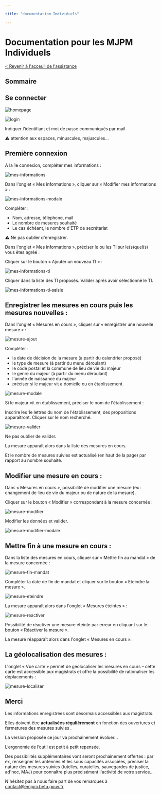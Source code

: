 ```yaml
---

title: "documentation Individuels"

---
```


# Documentation pour les MJPM Individuels

[< Revenir à l'acceuil de l'assistance](https://emjpm-doc.num.social.gouv.fr/)

## Sommaire

## Se connecter

![homepage](/static/images/homepage.png)

![login](/static/images/login.png)

Indiquer l’identifiant et mot de passe communiqués par mail

:warning: attention aux espaces, minuscules, majuscules…

## Première connexion

A la 1e connexion, compléter mes informations :

![mes-informations](/static/images/individuels/mes-informations.png)

Dans l'onglet « Mes informations », cliquer sur « Modifier mes informations » :

![mes-informations-modale](/static/images/individuels/mes-informations-modale.png)

Compléter :
 - Nom, adresse, téléphone, mail
 - Le nombre de mesures souhaité
 - Le cas échéant, le nombre d'ETP de secrétariat

:warning: Ne pas oublier d'enregistrer.

Dans l'onglet « Mes informations », préciser le ou les TI sur le(s)quel(s) vous êtes agréé :

Cliquer sur le bouton « Ajouter un nouveau TI » :

![mes-informations-ti](/static/images/individuels/mes-informations-ti.png)

Cliquer dans la liste des TI proposés. Valider après avoir sélectionné le TI.

![mes-informations-ti-saisie](/static/images/individuels/mes-informations-ti-saisie.png)

## Enregistrer les mesures en cours puis les mesures nouvelles :

Dans l'onglet « Mesures en cours », cliquer sur « enregistrer une nouvelle mesure » :

![mesure-ajout](/static/images/individuels/mesure-ajout.png)

Compléter :

 - la date de décision de la mesure (à partir du calendrier proposé)
 - le type de mesure (à partir du menu déroulant)
 - le code postal et la commune de lieu de vie du majeur
 - le genre du majeur (à partir du menu déroulant)
 - l'année de naissance du majeur
 - préciser si le majeur vit à domicile ou en établissement.

![mesure-modale](/static/images/individuels/mesure-modale.png)

Si le majeur vit en établissement, préciser le nom de l'établissement :

Inscrire les 1e lettres du nom de l'établissement, des propositions apparaîtront. Cliquer sur le nom recherché.

![mesure-valider](/static/images/individuels/mesure-valider.png)

Ne pas oublier de valider.

La mesure apparaît alors dans la liste des mesures en cours.

Et le nombre de mesures suivies est actualisé (en haut de la page) par rapport au nombre souhaité.

## Modifier une mesure en cours :

Dans « Mesures en cours », possibilité de modifier une mesure (ex : changement de lieu de vie du majeur ou de nature de la mesure).

Cliquer sur le bouton « Modifier » correspondant à la mesure concernée :

![mesure-modifier](/static/images/individuels/mesure-modifier.png)

Modifier les données et valider.

![mesure-modifier-modale](/static/images/individuels/mesure-modifier-modale.png)


## Mettre fin à une mesure en cours :

Dans la liste des mesures en cours, cliquer sur « Mettre fin au mandat » de la mesure concernée :

![mesure-fin-mandat](/static/images/individuels/mesure-fin-mandat.png)


Compléter la date de fin de mandat et cliquer sur le bouton « Eteindre la mesure ».

![mesure-eteindre](/static/images/individuels/mesure-eteindre.png)


La mesure apparaît alors dans l'onglet « Mesures éteintes » :

![mesure-reactiver](/static/images/individuels/mesure-reactiver.png)

Possibilité de réactiver une mesure éteinte par erreur en cliquant sur le bouton « Réactiver la mesure ».

La mesure réapparaît alors dans l'onglet « Mesures en cours ».


## La géolocalisation des mesures :

L'onglet « Vue carte » permet de géolocaliser les mesures en cours – cette carte est accessible aux magistrats et offre la possibilité de rationaliser les déplacements :

![mesure-localiser](/static/images/individuels/mesure-localiser.png)

## Merci

Les informations enregistrées sont désormais accessibles aux magistrats.

Elles doivent être **actualisées régulièrement** en fonction des ouvertures et fermetures des mesures suivies .

La version proposée ce jour va prochainement évoluer…

L’ergonomie de l’outil est petit à petit repensée.

Des possibilités supplémentaires vont seront prochainement offertes : par ex, renseigner les antennes et les sous capacités associées, préciser la nature des mesures suivies (tutelles, curatelles, sauvegardes de justice, ad'hoc, MAJ) pour connaître plus précisément l'activité de votre service...

N'hésitez pas à nous faire part de vos remarques à [contact@emjpm.beta.gouv.fr](mailto:contact@emjpm.beta.gouv.fr)

